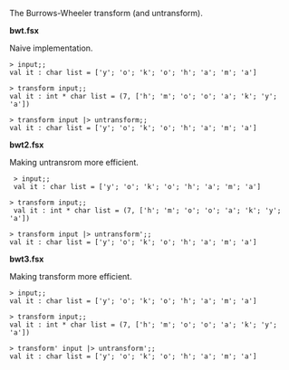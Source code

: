 
The Burrows-Wheeler transform (and untransform).

**bwt.fsx**

Naive implementation.
 
    > input;;
    val it : char list = ['y'; 'o'; 'k'; 'o'; 'h'; 'a'; 'm'; 'a']

    > transform input;;
    val it : int * char list = (7, ['h'; 'm'; 'o'; 'o'; 'a'; 'k'; 'y'; 'a'])

    > transform input |> untransform;;
    val it : char list = ['y'; 'o'; 'k'; 'o'; 'h'; 'a'; 'm'; 'a']

**bwt2.fsx**

Making untransrom more efficient.

     > input;;
     val it : char list = ['y'; 'o'; 'k'; 'o'; 'h'; 'a'; 'm'; 'a']
    
    > transform input;;
     val it : int * char list = (7, ['h'; 'm'; 'o'; 'o'; 'a'; 'k'; 'y'; 'a'])
     
    > transform input |> untransform';;
    val it : char list = ['y'; 'o'; 'k'; 'o'; 'h'; 'a'; 'm'; 'a']
	
**bwt3.fsx**

Making transform more efficient.

    > input;;
    val it : char list = ['y'; 'o'; 'k'; 'o'; 'h'; 'a'; 'm'; 'a']
    
    > transform input;;
    val it : int * char list = (7, ['h'; 'm'; 'o'; 'o'; 'a'; 'k'; 'y'; 'a']) 

	> transform' input |> untransform';;
    val it : char list = ['y'; 'o'; 'k'; 'o'; 'h'; 'a'; 'm'; 'a']

	
